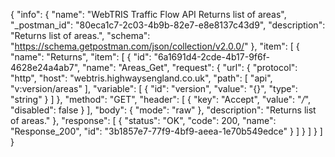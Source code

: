 {
  "info": {
    "name": "WebTRIS Traffic Flow API Returns list of areas",
    "_postman_id": "80eca1c7-2c03-4b9b-82e7-e8e8137c43d9",
    "description": "Returns list of areas.",
    "schema": "https://schema.getpostman.com/json/collection/v2.0.0/"
  },
  "item": [
    {
      "name": "Returns",
      "item": [
        {
          "id": "6a1691d4-2cde-4b17-9f6f-4628e24a4ab7",
          "name": "Areas_Get",
          "request": {
            "url": {
              "protocol": "http",
              "host": "webtris.highwaysengland.co.uk",
              "path": [
                "api",
                "v:version/areas"
              ],
              "variable": [
                {
                  "id": "version",
                  "value": "{}",
                  "type": "string"
                }
              ]
            },
            "method": "GET",
            "header": [
              {
                "key": "Accept",
                "value": "*/*",
                "disabled": false
              }
            ],
            "body": {
              "mode": "raw"
            },
            "description": "Returns list of areas."
          },
          "response": [
            {
              "status": "OK",
              "code": 200,
              "name": "Response_200",
              "id": "3b1857e7-77f9-4bf9-aeea-1e70b549edce"
            }
          ]
        }
      ]
    }
  ]
}